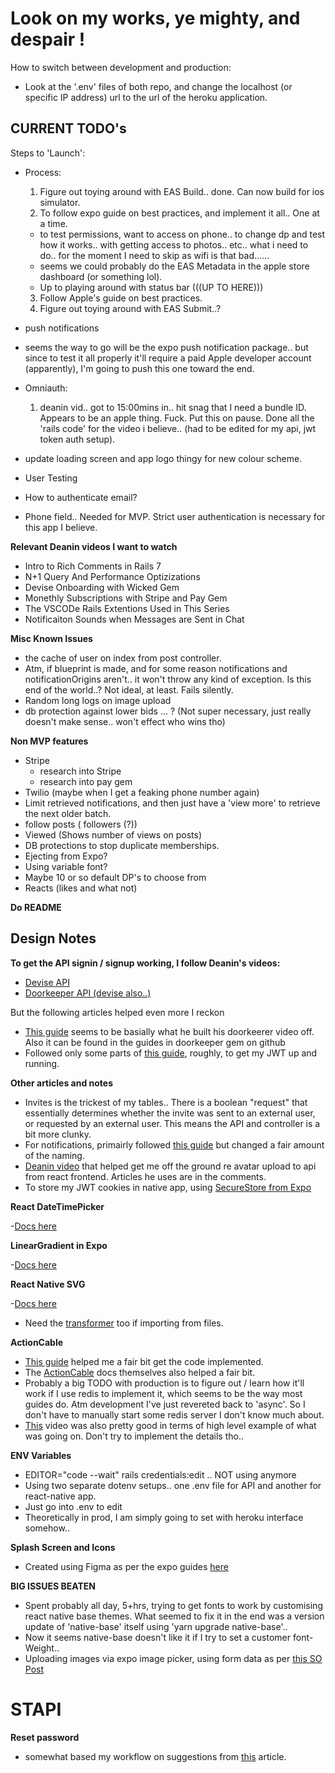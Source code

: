 # Look on my works, ye mighty, and despair !

How to switch between development and production:

- Look at the '.env' files of both repo, and change the localhost (or specific IP address) url to the url of the heroku application.

## CURRENT TODO's

Steps to 'Launch':

- Process:
  1. Figure out toying around with EAS Build.. done. Can now build for ios simulator.
  2. To follow expo guide on best practices, and implement it all.. One at a time.
  - to test permissions, want to access on phone.. to change dp and test how it works.. with getting access to photos.. etc.. what i need to do.. for the moment I need to skip as wifi is that bad......
  - seems we could probably do the EAS Metadata in the apple store dashboard (or something lol).
  - Up to playing around with status bar (((UP TO HERE)))
  3. Follow Apple's guide on best practices.
  4. Figure out toying around with EAS Submit..?
- push notifications
- seems the way to go will be the expo push notification package.. but since to test it all properly it'll require a paid Apple developer account (apparently), I'm going to push this one toward the end.
- Omniauth:

  1. deanin vid.. got to 15:00mins in.. hit snag that I need a bundle ID. Appears to be an apple thing. Fuck. Put this on pause. Done all the 'rails code' for the video i believe.. (had to be edited for my api, jwt token auth setup).

- update loading screen and app logo thingy for new colour scheme.
- User Testing
- How to authenticate email?
- Phone field.. Needed for MVP. Strict user authentication is necessary for this app I believe.

**Relevant Deanin videos I want to watch**

- Intro to Rich Comments in Rails 7
- N+1 Query And Performance Optizizations
- Devise Onboarding with Wicked Gem
- Monethly Subscriptions with Stripe and Pay Gem
- The VSCODe Rails Extentions Used in This Series
- Notificaiton Sounds when Messages are Sent in Chat

**Misc Known Issues**

- the cache of user on index from post controller.
- Atm, if blueprint is made, and for some reason notifications and notificationOrigins aren't.. it won't throw any kind of exception. Is this end of the world..? Not ideal, at least. Fails silently.
- Random long logs on image upload
- db protection against lower bids ... ? (Not super necessary, just really doesn't make sense.. won't effect who wins tho)

**Non MVP features**

- Stripe
  - research into Stripe
  - research into pay gem
- Twilio (maybe when I get a feaking phone number again)
- Limit retrieved notifications, and then just have a 'view more' to retrieve the next older batch.
- follow posts ( followers (?))
- Viewed (Shows number of views on posts)
- DB protections to stop duplicate memberships.
- Ejecting from Expo?
- Using variable font?
- Maybe 10 or so default DP's to choose from
- Reacts (likes and what not)

**Do README**

## Design Notes

**To get the API signin / signup working, I follow Deanin's videos:**

- [Devise API](https://www.youtube.com/watch?v=PqizV5l1yFE&ab_channel=Deanin)
- [Doorkeeper API (devise also..)](https://www.youtube.com/watch?v=Kwm4Edvlqhw&ab_channel=Deanin)

But the following articles helped even more I reckon

- [This guide](https://rubyyagi.com/rails-api-authentication-devise-doorkeeper/) seems to be basially what he built his doorkeerer video off. Also it can be found in the guides in doorkeeper gem on github
- Followed only some parts of [this guide](https://www.bluebash.co/blog/rails-6-7-api-authentication-with-jwt/), roughly, to get my JWT up and running.

**Other articles and notes**

- Invites is the trickest of my tables.. There is a boolean "request" that essentially determines whether the invite was sent to an external user, or requested by an external user. This means the API and controller is a bit more clunky.
- For notifications, primairly followed [this guide](https://tannguyenit95.medium.com/designing-a-notification-system-1da83ca971bc) but changed a fair amount of the naming.
- [Deanin video](https://www.youtube.com/watch?v=_rLMRd676-I&ab_channel=Deanin) that helped get me off the ground re avatar upload to api from react frontend. Articles he uses are in the comments.
- To store my JWT cookies in native app, using [SecureStore from Expo](https://docs.expo.dev/versions/latest/sdk/securestore/)

**React DateTimePicker**

-[Docs here](https://github.com/react-native-datetimepicker/datetimepicker)

**LinearGradient in Expo**

-[Docs here](https://docs.expo.dev/versions/latest/sdk/linear-gradient/#usage)

**React Native SVG**

-[Docs here](https://github.com/react-native-svg/react-native-svg#use-with-svg-files)

- Need the [transformer](https://github.com/kristerkari/react-native-svg-transformer#installation-and-configuration) too if importing from files.

**ActionCable**

- [This guide](https://dev.to/tegandbiscuits/using-action-cable-with-react-native-jk0) helped me a fair bit get the code implemented.
- The [ActionCable](https://guides.rubyonrails.org/action_cable_overview.html) docs themselves also helped a fair bit.
- Probably a big TODO with production is to figure out / learn how it'll work if I use redis to implement it, which seems to be the way most guides do. Atm development I've just revereted back to 'async'. So I don't have to manually start some redis server I don't know much about.
- [This](https://www.youtube.com/watch?v=NwQEZXnVXJ8&ab_channel=SaloniMehta) video was also pretty good in terms of high level example of what was going on. Don't try to implement the details tho..

**ENV Variables**

- EDITOR="code --wait" rails credentials:edit .. NOT using anymore
- Using two separate dotenv setups.. one .env file for API and another for react-native app.
- Just go into .env to edit
- Theoretically in prod, I am simply going to set with heroku interface somehow..

**Splash Screen and Icons**

- Created using Figma as per the expo guides [here](https://docs.expo.dev/guides/app-icons/)

**BIG ISSUES BEATEN**

- Spent probably all day, 5+hrs, trying to get fonts to work by customising react native base themes. What seemed to fix it in the end was a version update of 'native-base' itself using 'yarn upgrade native-base'..
- Now it seems native-base doesn't like it if I try to set a customer font-Weight..
- Uploading images via expo image picker, using form data as per [this SO Post](https://stackoverflow.com/a/46740071/17632294)

# STAPI

**Reset password**

- somewhat based my workflow on suggestions from [this](https://www.truemark.dev/blog/reset-password-in-react-and-rails/) article.
